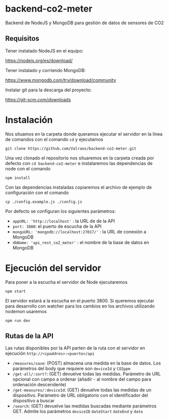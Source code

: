 # backend-co2-meter
Backend de NodeJS y MongoDB para gestión de datos de sensores de CO2

## Requisitos
Tener instalado NodeJS en el equipo:

https://nodejs.org/es/download/

Tener instalado y corriendo MongoDB:

https://www.mongodb.com/try/download/community

Instalar git para la descarga del proyecto:

https://git-scm.com/downloads

# Instalación
Nos situamos en la carpeta donde queramos ejecutar el servidor en la línea de comandos con el comando `cd` y ejecutamos 

```
git clone https://github.com/Valraox/backend-co2-meter.git
```

Una vez clonado el repositorio nos situaremos en la carpeta creada por defecto con `cd backend-co2-meter` e instalaremos las dependencias de node con el comando
```
npm install
```
Con las dependencias instaladas copiaremos el archivo de ejemplo de configuración con el comando
```
cp ./config.example.js ./config.js
```
Por defecto se configuran los siguientes parámetros:

- `appURL: 'http://localhost'` : la URL de de la API
- `port: 3800`: el puerto de escucha de la API
- `mongoURL: 'mongodb://localhost:27017/'` : la URL de conexión a MongoDB
- `dbName: 'api_rest_co2_meter'` : el nombre de la base de datos en MongoDB

# Ejecución del servidor
Para poner a la escucha el servidor de Node ejecutaremos
```
npm start
```

El servidor estará a la escucha en el puerto 3800. Si queremos ejecutar para desarrollo con watcher para los cambios en los archivos utilizando nodemon usaremos
```
npm run dev
```
## Rutas de la API
Las rutas disponibles por la API parten de la ruta con el servidor en ejecución `http://<ipaddres>:<puerto>/api`

- `/measures/save`: (POST) almacena una medida en la base de datos. Los parámetros del body que requiere son `deviceId` y `CO2ppm`
- `/get-all/:sort?`: (GET) devuelve todas las medidas. Parámetro de URL opcional con campo a ordenar (añadir - al nombre del campo para ordenación descendente)
- `/get-measures/:deviceId`: (GET) devuelve todas las medidas de un dispositivo. Parámetro de URL obligatorio con el identificador del dispositivo a buscar
- `/search`: (GET) devuelve las medidas buscadas mediante parámetros GET. Admite los parámetros `deviceID` `dateStart` `dateEnd` y `date`
